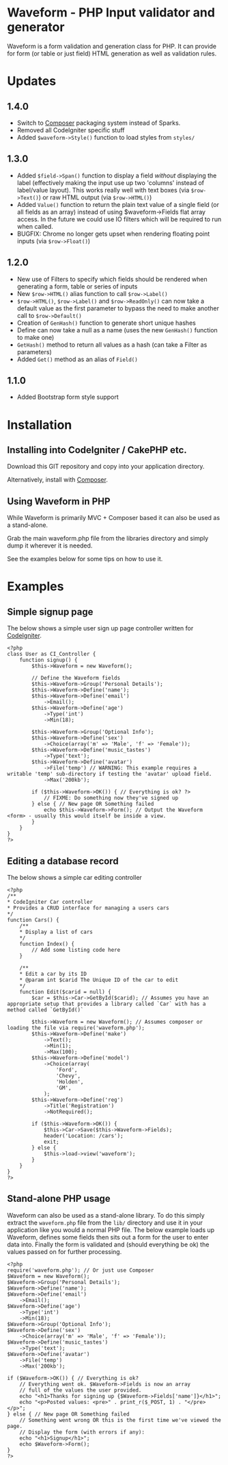 Waveform - PHP Input validator and generator
============================================
Waveform is a form validation and generation class for PHP.
It can provide for form (or table or just field) HTML generation as well as validation rules.


Updates
=======

1.4.0
-----
* Switch to [Composer](http://getcomposer.org) packaging system instead of Sparks.
* Removed all CodeIgniter specific stuff
* Added `$waveform->Style()` function to load styles from `styles/`

1.3.0
-----
* Added `$field->Span()` function to display a field *without* displaying the label (effectively making the input use up two 'columns' instead of label/value layout). This works really well with text boxes (via `$row->Text()`) or raw HTML output (via `$row->HTML()`)
* Added `Value()` function to return the plain text value of a single field (or all fields as an array) instead of using $waveform->Fields flat array access. In the future we could use IO filters which will be required to run when called.
* BUGFIX: Chrome no longer gets upset when rendering floating point inputs (via `$row->Float()`)

1.2.0
-----
* New use of Filters to specify which fields should be rendered when generating a form, table or series of inputs
* New `$row->HTML()` alias function to call `$row->Label()`
* `$row->HTML()`, `$row->Label()` and `$row->ReadOnly()` can now take a default value as the first parameter to bypass the need to make another call to `$row->Default()`
* Creation of `GenHash()` function to generate short unique hashes
* Define can now take a null as a name (uses the new `GenHash()` function to make one)
* `GetHash()` method to return all values as a hash (can take a Filter as parameters)
* Added `Get()` method as an alias of `Field()`


1.1.0
-----
* Added Bootstrap form style support


Installation
============

Installing into CodeIgniter / CakePHP etc.
------------------------------------------
Download this GIT repository and copy into your application directory.

Alternatively, install with [Composer](http://getcomposer.org).


Using Waveform in PHP
---------------------
While Waveform is primarily MVC + Composer based it can also be used as a stand-alone.

Grab the main waveform.php file from the libraries directory and simply dump it wherever it is needed.

See the examples below for some tips on how to use it.


Examples
========

Simple signup page
------------------

The below shows a simple user sign up page controller written for [CodeIgniter](http://codeigniter.com/).

	<?php
	class User as CI_Controller {
		function signup() {
			$this->Waveform = new Waveform();

			// Define the Waveform fields
			$this->Waveform->Group('Personal Details');
			$this->Waveform->Define('name');
			$this->Waveform->Define('email')
				->Email();
			$this->Waveform->Define('age')
				->Type('int')
				->Min(18);

			$this->Waveform->Group('Optional Info');
			$this->Waveform->Define('sex')
				->Choice(array('m' => 'Male', 'f' => 'Female'));
			$this->Waveform->Define('music_tastes')
				->Type('text');
			$this->Waveform->Define('avatar')
				->File('temp') // WARNING: This example requires a writable 'temp' sub-directory if testing the 'avatar' upload field.
				->Max('200kb');

			if ($this->Waveform->OK()) { // Everything is ok? ?>
				// FIXME: Do something now they've signed up
			} else { // New page OR Something failed
				echo $this->Waveform->Form(); // Output the Waveform <form> - usually this would itself be inside a view.
			}
		}
	}
	?>



Editing a database record
-------------------------
The below shows a simple car editing controller

	<?php
	/**
	* CodeIgniter Car controller
	* Provides a CRUD interface for managing a users cars
	*/
	function Cars() {
		/**
		* Display a list of cars
		*/
		function Index() {
			// Add some listing code here
		}

		/**
		* Edit a car by its ID
		* @param int $carid The Unique ID of the car to edit
		*/
		function Edit($carid = null) {
			$car = $this->Car->GetById($carid); // Assumes you have an appropriate setup that provides a library called `Car` with has a method called `GetById()`

			$this->Waveform = new Waveform(); // Assumes composer or loading the file via require('waveform.php');
			$this->Waveform->Define('make')
				->Text();
				->Min(1);
				->Max(100);
			$this->Waveform->Define('model')
				->Choice(array(
					'Ford',
					'Chevy',
					'Holden',
					'GM',
				);
			$this->Waveform->Define('reg')
				->Title('Registration')
				->NotRequired();

			if ($this->Waveform->OK()) {
				$this->Car->Save($this->Waveform->Fields);
				header('Location: /cars');
				exit;
			} else {
				$this->load->view('waveform');
			}
		}
	}
	?>


Stand-alone PHP usage
---------------------
Waveform can also be used as a stand-alone library. To do this simply extract the `waveform.php` file from the `lib/` directory and use it in your application like you would a normal PHP file.
The below example loads up Waveform, defines some fields then sits out a form for the user to enter data into.
Finally the form is validated and (should everything be ok) the values passed on for further processing.

	<?php
	require('waveform.php'); // Or just use Composer
	$Waveform = new Waveform();
	$Waveform->Group('Personal Details');
	$Waveform->Define('name');
	$Waveform->Define('email')
		->Email();
	$Waveform->Define('age')
		->Type('int')
		->Min(18);
	$Waveform->Group('Optional Info');
	$Waveform->Define('sex')
		->Choice(array('m' => 'Male', 'f' => 'Female'));
	$Waveform->Define('music_tastes')
		->Type('text');
	$Waveform->Define('avatar')
		->File('temp')
		->Max('200kb');

	if ($Waveform->OK()) { // Everything is ok?
		// Everything went ok. $Waveform->Fields is now an array
		// full of the values the user provided.
		echo "<h1>Thanks for signing up {$Waveform->Fields['name']}</h1>";
		echo "<p>Posted values: <pre>" . print_r($_POST, 1) . "</pre></p>";
	} else { // New page OR Something failed
		// Something went wrong OR this is the first time we've viewed the page.
		// Display the form (with errors if any):
		echo "<h1>Signup</h1>";
		echo $Waveform->Form();
	}
	?>
